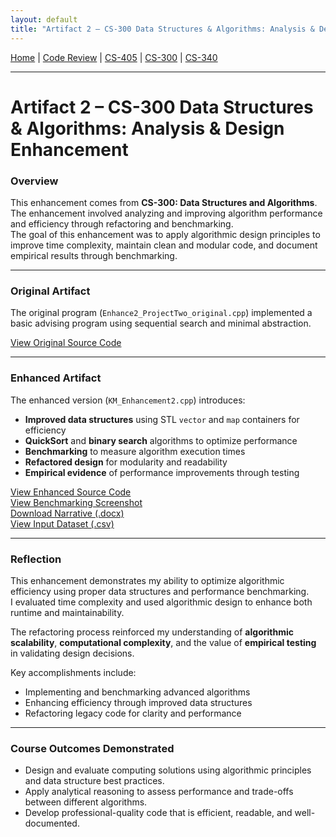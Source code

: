 ```yaml
---
layout: default
title: "Artifact 2 – CS-300 Data Structures & Algorithms: Analysis & Design Enhancement"
---
```


[Home](index.md) | [Code Review](code-review.md) | [CS-405](artifact1-cs405.md) | [CS-300](artifact2-cs300.md) | [CS-340](artifact3-cs340.md)

---

# Artifact 2 – CS-300 Data Structures & Algorithms: Analysis & Design Enhancement

### Overview
This enhancement comes from **CS-300: Data Structures and Algorithms**.  
The enhancement involved analyzing and improving algorithm performance and efficiency through refactoring and benchmarking.  
The goal of this enhancement was to apply algorithmic design principles to improve time complexity, maintain clean and modular code, and document empirical results through benchmarking.

---

### Original Artifact
The original program (`Enhance2_ProjectTwo_original.cpp`) implemented a basic advising program using sequential search and minimal abstraction.

[View Original Source Code](./Enhance2_ProjectTwo_original.cpp)

---

### Enhanced Artifact
The enhanced version (`KM_Enhancement2.cpp`) introduces:
- **Improved data structures** using STL `vector` and `map` containers for efficiency  
- **QuickSort** and **binary search** algorithms to optimize performance  
- **Benchmarking** to measure algorithm execution times  
- **Refactored design** for modularity and readability  
- **Empirical evidence** of performance improvements through testing

[View Enhanced Source Code](./KM_Enhancement2.cpp)  
[View Benchmarking Screenshot](./benchmarking_search_time.jpg)  
[Download Narrative (.docx)](./KM_Milestone3_Narrative.docx)  
[View Input Dataset (.csv)](./CS%20300%20ABCU_Advising_Program_Input.csv)

---

### Reflection
This enhancement demonstrates my ability to optimize algorithmic efficiency using proper data structures and performance benchmarking.  
I evaluated time complexity and used algorithmic design to enhance both runtime and maintainability.  

The refactoring process reinforced my understanding of **algorithmic scalability**, **computational complexity**, and the value of **empirical testing** in validating design decisions.

Key accomplishments include:
- Implementing and benchmarking advanced algorithms  
- Enhancing efficiency through improved data structures  
- Refactoring legacy code for clarity and performance  

---

### Course Outcomes Demonstrated
- Design and evaluate computing solutions using algorithmic principles and data structure best practices.  
- Apply analytical reasoning to assess performance and trade-offs between different algorithms.  
- Develop professional-quality code that is efficient, readable, and well-documented.
